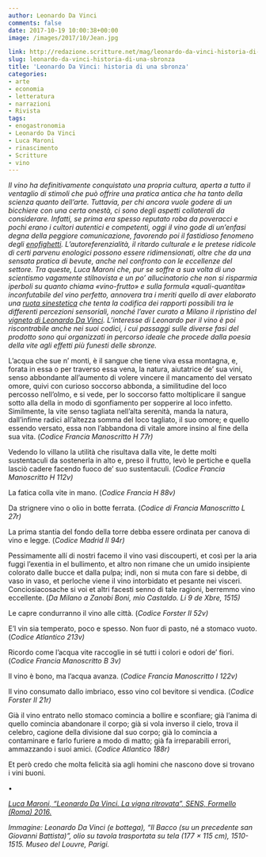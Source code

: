 ```yaml
---
author: Leonardo Da Vinci
comments: false
date: 2017-10-19 10:00:38+00:00
image: /images/2017/10/Jean.jpg

link: http://redazione.scritture.net/mag/leonardo-da-vinci-historia-di-una-sbronza/
slug: leonardo-da-vinci-historia-di-una-sbronza
title: 'Leonardo Da Vinci: historia di una sbronza'
categories:
- arte
- economia
- letteratura
- narrazioni
- Rivista
tags:
- enogastronomia
- Leonardo Da Vinci
- Luca Maroni
- rinascimento
- Scritture
- vino
---
```


_Il vino ha definitivamente conquistato una propria cultura, aperta a tutto il ventaglio di stimoli che può offrire una pratica antica che ha tanto della scienza quanto dell’arte. Tuttavia, per chi ancora vuole godere di un bicchiere con una certa onestà, ci sono degli aspetti collaterali da considerare. Infatti, se prima era spesso reputato roba da poveracci e pochi erano i cultori autentici e competenti, oggi il vino gode di un’enfasi degna della peggiore comunicazione, favorendo poi il fastidioso fenomeno degli _[_enofighetti_](http://www.doctorwine.it/Firmato-DoctorWine/Firmato-DW/Gli-enofighetti)_. L’autoreferenzialità, il ritardo culturale e le pretese ridicole di certi parvenu enologici possono essere ridimensionati, oltre che da una sensata pratica di bevute, anche nel confronto con le eccellenze del settore. Tra queste, Luca Maroni che, pur se soffre a sua volta di uno scientismo vagamente stilnovista e un po’ allucinatorio che non si risparmia iperboli su quanto chiama «vino-frutto» e sulla formula «quali-quantita» inconfutabile del vino perfetto, annovera tra i meriti quello di aver elaborato una _[_ruota sinestetica_](http://www.ruotasensorialesinestetica.com/public/files/Ruota%20Sensoriale%2023_1_17%20RGB_2.pdf)_ che tenta la codifica dei rapporti possibili tra le differenti percezioni sensoriali, nonché l’aver curato a Milano il ripristino del _[_vigneto di Leonardo Da Vinci_](http://www.ilfattoquotidiano.it/2015/02/21/luca-maroni-enologo-ed-editore-ritrovato-reimpiantato-vigna-leonardo-vinci/1441977/)_. L’interesse di Leonardo per il vino è poi riscontrabile anche nei suoi codici, i cui passaggi sulle diverse fasi del prodotto sono qui organizzati in percorso ideale che procede dalla poesia della vite agli effetti più funesti delle sbronze._



L’acqua che sue n’ monti, è il sangue che tiene viva essa montagna, e, forata in essa o per traverso essa vena, la natura, aiutatrice de’ sua vini, senso abbondante all’aumento di volere vincere il mancamento del versato omore, quivi con curioso soccorso abbonda, a similitudine del loco percosso nell’olmo, e si vede, per lo soccorso fatto moltiplicare il sangue sotto alla della in modo di sgonfiamento per sopperire al loco infetto. Similmente, la vite senso tagliata nell’alta serenità, manda la natura, dall’infime radici all’altezza somma del loco tagliato, il suo omore; e quello essendo versato, essa non l’abbandona di vitale amore insino al fine della sua vita. (_Codice Francia Manoscritto H 77r)_

Vedendo lo villano la utilità che risultava dalla vite, le dette molti sustentaculi da sostenerla in alto e, preso il frutto, levò le pertiche e quella lasciò cadere facendo fuoco de’ suo sustentaculi. (_Codice Francia Manoscritto H 112v)_

La fatica colla vite in mano. (_Codice Francia H 88v)_

Da strignere vino o olio in botte ferrata. (_Codice di Francia Manoscritto L 27r)_

La prima stantia del fondo della torre debba essere ordinata per canova di vino e legge. (_Codice Madrid II 94r)_

Pessimamente allí di nostri facemo il vino vasi discouperti, et così per la aria fuggi l’exentia in el bullimento, et altro non rimane che un umido insipiente colorato dalle bucce et dalla pulpa; indi, non si muta con fare si debbe, di vaso in vaso, et perloche viene il vino intorbidato et pesante nei visceri. Conciosiacosache si voi et altri facesti senno di tale ragioni, berremmo vino eccellente. (_Da Milano a Zanobi Boni, mio Castaldo. Li 9 de Xbre, 1515)_

Le capre condurranno il vino alle città. (_Codice Forster II 52v)_

E’l vin sia temperato, poco e spesso. Non fuor di pasto, né a stomaco vuoto. (_Codice Atlantico 213v)_

Ricordo come l’acqua vite raccoglie in sé tutti i colori e odori de’ fiori. (_Codice Francia Manoscritto B 3v)_

Il vino è bono, ma l’acqua avanza. (_Codice Francia Manoscritto I 122v)_

Il vino consumato dallo imbriaco, esso vino col bevitore si vendica. (_Codice Forster II 21r)_

Già il vino entrato nello stomaco comincia a bollire e sconfiare; già l’anima di quello comincia abandonare il corpo; già si vola inverso il cielo, trova il celebro, cagione della divisione dal suo corpo; già lo comincia a contaminare e farlo furiere a modo di matto; già fa irreparabili errori, ammazzando i suoi amici. (_Codice Atlantico 188r)_

Et però credo che molta felicità sia agli homini che nascono dove si trovano i vini buoni.

•

_[Luca Maroni, “Leonardo Da Vinci. La vigna ritrovata”, SENS, Formello (Roma) 2016.](https://www.ibs.it/leonardo-da-vinci-vigna-ritrovata-libro-luca-maroni/e/9788899482008)_

_Immagine: Leonardo Da Vinci (e bottega), “Il Bacco (su un precedente san Giovanni Battista)”, olio su tavola trasportata su tela (177 × 115 cm), 1510-1515. Museo del Louvre, Parigi._
